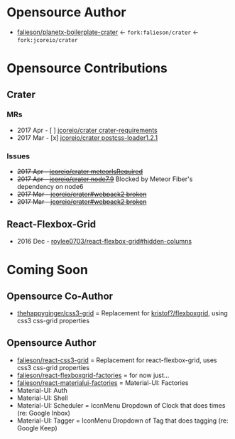 # Opensource Author
* [falieson/planetx-boilerplate-crater](https://github.com/Falieson/planetx-boilerplate-crater) <- `fork:falieson/crater` <- `fork:jcoreio/crater`

# Opensource Contributions
## Crater
### MRs
* 2017 Apr - [ ] [jcoreio/crater crater-requirements](https://github.com/jcoreio/crater/pull/142)
* 2017 Mar - [x] [jcoreio/crater postcss-loader1.2.1](https://github.com/jcoreio/crater/pull/130)

### Issues
* ~~2017 Apr - [jcoreio/crater meteorIsRequired](https://github.com/jcoreio/crater/issues/141)~~ 
* ~~2017 Apr - [jcoreio/crater node7.9](https://github.com/jcoreio/crater/issues/140)~~ Blocked by Meteor Fiber's dependency on node6
* ~~2017 Mar - [jcoreio/crater#webpack2 broken](https://github.com/jcoreio/crater/issues/129)~~
* ~~2017 Mar - [jcoreio/crater#webpack2 broken](https://github.com/jcoreio/crater/issues/113)~~


## React-Flexbox-Grid
* 2016 Dec - [roylee0703/react-flexbox-grid#hidden-columns](https://github.com/roylee0704/react-flexbox-grid/pull/82)

# Coming Soon
## Opensource Co-Author
* [thehappyginger/css3-grid](https://github.com/thehappyginger/css3-grid) = Replacement for [kristof?/flexboxgrid](), using css3 css-grid properties

## Opensource Author
* [falieson/react-css3-grid](https://github.com/Falieson/react-css3-grid) = Replacement for react-flexbox-grid, uses css3 css-grid properties
* [falieson/react-flexboxgrid-factories]() = for now just... <RowCol breakAtItems={int} />
* [falieson/react-materialui-factories]() = Material-UI: Factories
* Material-UI: Auth
* Material-UI: Shell
* Material-UI: Scheduler = IconMenu Dropdown of Clock that does times (re: Google Inbox)
* Material-UI: Tagger = IconMenu Dropdown of Tag that does tagging (re: Google Keep)

